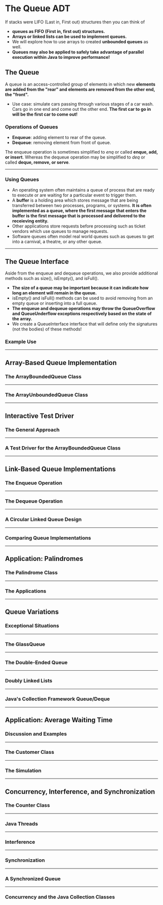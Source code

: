 # The Queue ADT

If stacks were LIFO (Last in, First out) structures then you can think of 
- **queues as FIFO (First in, first out) structures.**
- **Arrays or linked lists can be used to implement queues.**
- We will explore how to use arrays to created **unbounded queues** as well.
- **Queues may also be applied to safely take advantage of parallel execution within Java to improve performance!**

## The Queue

A queue is an access-controlled group of elements in which new **elements are added from the "rear" and elements are removed from the other end, the "front".**

- Use case: simulate cars passing through various stages of a car wash. Cars go in one end and come out the other end. **The first car to go in will be the first car to come out!**

### Operations of Queues

- **Enqueue**: adding element to rear of the queue.
- **Dequeue**: removing element from front of queue.

The enqueue operation is sometimes simplified to *enq* or called **enque, add, or insert**. Whereas the dequeue operation may be simplified to *deq* or called **deque, remove, or serve**.

---

### Using Queues

- An operating system often maintains a queue of process that are ready to execute or are waiting for a particular event to trigger them. 
- A **buffer** is a holding area which stores message that are being transferred between two processes, programs, or systems. **It is often implemented as a queue, where the first message that enters the buffer is the first message that is processed and delivered to the receieving entity.**
- Other applications store requests before processing such as ticket vendors which use queues to manage requests.
- Software queues often model real world queues such as queues to get into a carnival, a theatre, or any other queue.

---

## The Queue Interface

Aside from the enqueue and dequeue operations, we also provide additional methods such as size(), isEmpty(), and isFull().

- **The size of a queue may be important because it can indicate how long an element will remain in the queue.**
- isEmpty() and isFull() methods can be used to avoid removing from an empty queue or inserting into a full queue.
- **The enqueue and dequeue operations may throw the QueueOverflow and QueueUnderflow exceptions respectively based on the state of the array.**
- We create a QueueInterface interface that will define only the signatures (not the bodies) of these methods!


### Example Use

---

## Array-Based Queue Implementation

### The ArrayBoundedQueue Class

---

### The ArrayUnboundedQueue Class

---

## Interactive Test Driver

### The General Approach

---

### A Test Driver for the ArrayBoundedQueue Class

---

## Link-Based Queue Implementations

### The Enqueue Operation

---

### The Dequeue Operation

---

### A Circular Linked Queue Design

---

### Comparing Queue Implementations

---

## Application: Palindromes

### The Palindrome Class

---

### The Applications

---

## Queue Variations

### Exceptional Situations

---

### The GlassQueue

---

### The Double-Ended Queue

---

### Doubly Linked Lists

---

### Java's Collection Framework Queue/Deque

---

## Application: Average Waiting Time

### Discussion and Examples

---

### The Customer Class

---

### The Simulation

---

## Concurrency, Interference, and Synchronization

### The Counter Class

---

### Java Threads

---

### Interference

---

### Synchronization

---

### A Synchronized Queue

---

### Concurrency and the Java Collection Classes